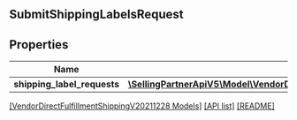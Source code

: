 ## SubmitShippingLabelsRequest

## Properties

Name | Type | Description | Notes
------------ | ------------- | ------------- | -------------
**shipping_label_requests** | [**\SellingPartnerApiV5\Model\VendorDirectFulfillmentShippingV20211228\ShippingLabelRequest[]**](ShippingLabelRequest.md) |  | [optional]

[[VendorDirectFulfillmentShippingV20211228 Models]](../) [[API list]](../../Api) [[README]](../../../README.md)
